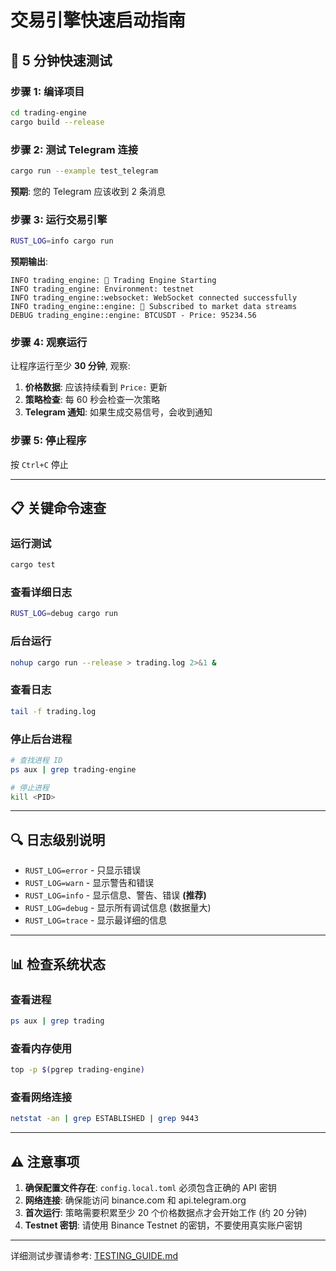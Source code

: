 # 交易引擎快速启动指南

## 🚀 5 分钟快速测试

### 步骤 1: 编译项目

```bash
cd trading-engine
cargo build --release
```

### 步骤 2: 测试 Telegram 连接

```bash
cargo run --example test_telegram
```

**预期**: 您的 Telegram 应该收到 2 条消息

### 步骤 3: 运行交易引擎

```bash
RUST_LOG=info cargo run
```

**预期输出**:
```
INFO trading_engine: 🚀 Trading Engine Starting
INFO trading_engine: Environment: testnet
INFO trading_engine::websocket: WebSocket connected successfully
INFO trading_engine::engine: 📡 Subscribed to market data streams
DEBUG trading_engine::engine: BTCUSDT - Price: 95234.56
```

### 步骤 4: 观察运行

让程序运行至少 **30 分钟**, 观察:

1. **价格数据**: 应该持续看到 `Price:` 更新
2. **策略检查**: 每 60 秒会检查一次策略
3. **Telegram 通知**: 如果生成交易信号，会收到通知

### 步骤 5: 停止程序

按 `Ctrl+C` 停止

---

## 📋 关键命令速查

### 运行测试
```bash
cargo test
```

### 查看详细日志
```bash
RUST_LOG=debug cargo run
```

### 后台运行
```bash
nohup cargo run --release > trading.log 2>&1 &
```

### 查看日志
```bash
tail -f trading.log
```

### 停止后台进程
```bash
# 查找进程 ID
ps aux | grep trading-engine

# 停止进程
kill <PID>
```

---

## 🔍 日志级别说明

- `RUST_LOG=error` - 只显示错误
- `RUST_LOG=warn` - 显示警告和错误
- `RUST_LOG=info` - 显示信息、警告、错误 **(推荐)**
- `RUST_LOG=debug` - 显示所有调试信息 (数据量大)
- `RUST_LOG=trace` - 显示最详细的信息

---

## 📊 检查系统状态

### 查看进程
```bash
ps aux | grep trading
```

### 查看内存使用
```bash
top -p $(pgrep trading-engine)
```

### 查看网络连接
```bash
netstat -an | grep ESTABLISHED | grep 9443
```

---

## ⚠️ 注意事项

1. **确保配置文件存在**: `config.local.toml` 必须包含正确的 API 密钥
2. **网络连接**: 确保能访问 binance.com 和 api.telegram.org
3. **首次运行**: 策略需要积累至少 20 个价格数据点才会开始工作 (约 20 分钟)
4. **Testnet 密钥**: 请使用 Binance Testnet 的密钥，不要使用真实账户密钥

---

详细测试步骤请参考: [TESTING_GUIDE.md](./TESTING_GUIDE.md)
